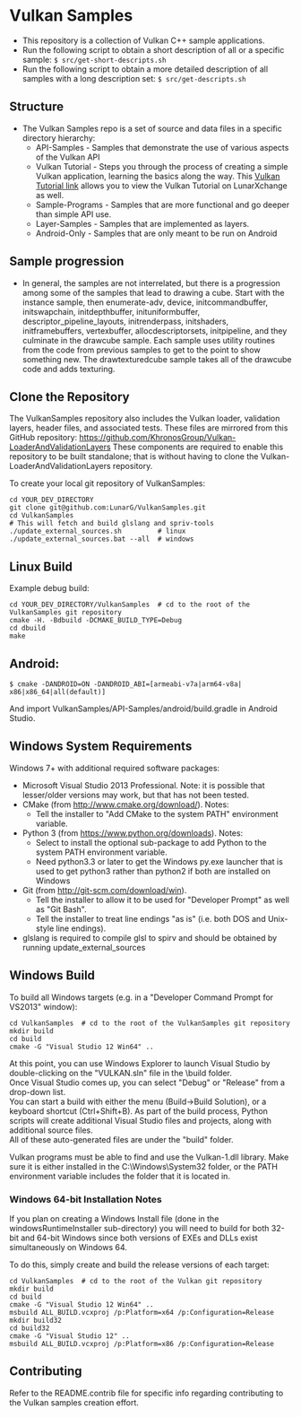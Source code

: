 # Vulkan Samples
  - This repository is a collection of Vulkan C++ sample applications.
  - Run the following script to obtain a short description of all or a 
    specific sample:
    `$ src/get-short-descripts.sh`
  - Run the following script to obtain a more detailed description of all
    samples with a long description set:
    `$ src/get-descripts.sh`

## Structure
  - The Vulkan Samples repo is a set of source and data files in a specific
    directory hierarchy:
      - API-Samples - Samples that demonstrate the use of various aspects of the
        Vulkan API
      - Vulkan Tutorial - Steps you through the process of creating a simple Vulkan application, learning the basics along the way. This <a href="https://vulkan.lunarg.com/doc/sdk/latest/windows/tutorial/html/index.html" target="_blank">Vulkan Tutorial link</a> allows you to view the Vulkan Tutorial on LunarXchange as well. 
      - Sample-Programs - Samples that are more functional and go deeper than simple API use.
      - Layer-Samples - Samples that are implemented as layers.
      - Android-Only - Samples that are only meant to be run on Android

## Sample progression
  - In general, the samples are not interrelated, but there is a progression
      among some of the samples that lead to drawing a cube.  Start with the
      instance sample, then enumerate-adv, device, initcommandbuffer, initswapchain, initdepthbuffer,
      inituniformbuffer, descriptor_pipeline_layouts, initrenderpass, initshaders,
      initframebuffers, vertexbuffer, allocdescriptorsets, initpipeline, and they
      culminate in the drawcube sample.  Each sample uses utility routines from
      the code from previous samples to get to the point to show something new.
      The drawtexturedcube sample takes all of the drawcube code and adds texturing.

## Clone the Repository

The VulkanSamples repository also includes the Vulkan loader, validation layers, header files, and associated tests.
These files are mirrored from this GitHub repository:
https://github.com/KhronosGroup/Vulkan-LoaderAndValidationLayers
These components are required to enable this repository to be built standalone; that is without having to clone the Vulkan-LoaderAndValidationLayers repository.

To create your local git repository of VulkanSamples:
```
cd YOUR_DEV_DIRECTORY
git clone git@github.com:LunarG/VulkanSamples.git
cd VulkanSamples
# This will fetch and build glslang and spriv-tools
./update_external_sources.sh         # linux
./update_external_sources.bat --all  # windows
```
## Linux Build

Example debug build:
```
cd YOUR_DEV_DIRECTORY/VulkanSamples  # cd to the root of the VulkanSamples git repository
cmake -H. -Bdbuild -DCMAKE_BUILD_TYPE=Debug
cd dbuild
make
```
## Android:

```
$ cmake -DANDROID=ON -DANDROID_ABI=[armeabi-v7a|arm64-v8a| x86|x86_64|all(default)]
```
And import VulkanSamples/API-Samples/android/build.gradle in Android Studio.

## Windows System Requirements

Windows 7+ with additional required software packages:

- Microsoft Visual Studio 2013 Professional.  Note: it is possible that lesser/older versions may work, but that has not been tested.
- CMake (from http://www.cmake.org/download/).  Notes:
  - Tell the installer to "Add CMake to the system PATH" environment variable.
- Python 3 (from https://www.python.org/downloads).  Notes:
  - Select to install the optional sub-package to add Python to the system PATH environment variable.
  - Need python3.3 or later to get the Windows py.exe launcher that is used to get python3 rather than python2 if both are installed on Windows
- Git (from http://git-scm.com/download/win).
  - Tell the installer to allow it to be used for "Developer Prompt" as well as "Git Bash".
  - Tell the installer to treat line endings "as is" (i.e. both DOS and Unix-style line endings).
- glslang is required to compile glsl to spirv and should be obtained by running update_external_sources

## Windows Build

To build all Windows targets (e.g. in a "Developer Command Prompt for VS2013" window):
```
cd VulkanSamples  # cd to the root of the VulkanSamples git repository
mkdir build
cd build
cmake -G "Visual Studio 12 Win64" ..
```

At this point, you can use Windows Explorer to launch Visual Studio by double-clicking on the "VULKAN.sln" file in the \build folder.  
Once Visual Studio comes up, you can select "Debug" or "Release" from a drop-down list.  
You can start a build with either the menu (Build->Build Solution), or a keyboard shortcut (Ctrl+Shift+B).
As part of the build process, Python scripts will create additional Visual Studio files and projects,
along with additional source files.  
All of these auto-generated files are under the "build" folder.

Vulkan programs must be able to find and use the Vulkan-1.dll library.
Make sure it is either installed in the C:\Windows\System32 folder,
or the PATH environment variable includes the folder that it is located in.

### Windows 64-bit Installation Notes
If you plan on creating a Windows Install file (done in the windowsRuntimeInstaller sub-directory) you will need to build for both 32-bit and 64-bit Windows since both versions of EXEs and DLLs exist simultaneously on Windows 64.

To do this, simply create and build the release versions of each target:
```
cd VulkanSamples  # cd to the root of the Vulkan git repository
mkdir build
cd build
cmake -G "Visual Studio 12 Win64" ..
msbuild ALL_BUILD.vcxproj /p:Platform=x64 /p:Configuration=Release
mkdir build32
cd build32
cmake -G "Visual Studio 12" ..
msbuild ALL_BUILD.vcxproj /p:Platform=x86 /p:Configuration=Release
```
## Contributing
  Refer to the README.contrib file for specific info regarding contributing to
  the Vulkan samples creation effort.

